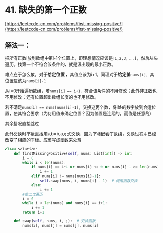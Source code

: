 # 41. 缺失的第一个正数

[https://leetcode-cn.com/problems/first-missing-positive/](https://leetcode-cn.com/problems/first-missing-positive/)

## 解法一：

把所有正数i放到数组中第i-1个位置上，即理想情况应该是`[1,2,3,...]`，然后从头遍历，找第一个不符合该条件的，就是没出现的最小正数。

难点在于怎么放。对于**给定位置**i，其值应该为i+1，同理对于**给定值**`nums[i]`，其位置应该为`nums[i]-1`

从i=0开始遍历数组，若`nums[i] == i+1`，符合该条件的不用修改；此外非正数也不用修改；还有位置超出数组长度的也不用修改。

若不满足`nums[i] == nums[nums[i]-1]`，交换这两个数，将i处的数字放到合适位置，使其符合要求（为何用值来确定位置？因为位置是连续的，而值是任意的）

其余情况直接跳过

此外交换时不能直接用a,b=b,a方式交换，因为下标嵌套了数组，交换过程中已经改变了相应的下标。应该写成函数来处理

```python
class Solution:
    def firstMissingPositive(self, nums: List[int]) -> int:
        i = 0
        while i < len(nums):
            if nums[i] == i+1 or nums[i] <= 0 or nums[i]-1 >= len(nums):   #跳过
                i += 1
            elif nums[i] != nums[nums[i]-1]:
                self.swap(nums, i, nums[i] - 1)  # 调用函数交换
            else:
                i += 1
        #第二次遍历
        i = 0
        while i < len(nums) and nums[i] == i+1:
            i += 1
        return i+1

    def swap(self, nums, i, j):  # 交换函数
        nums[i], nums[j] = nums[j], nums[i]
```



